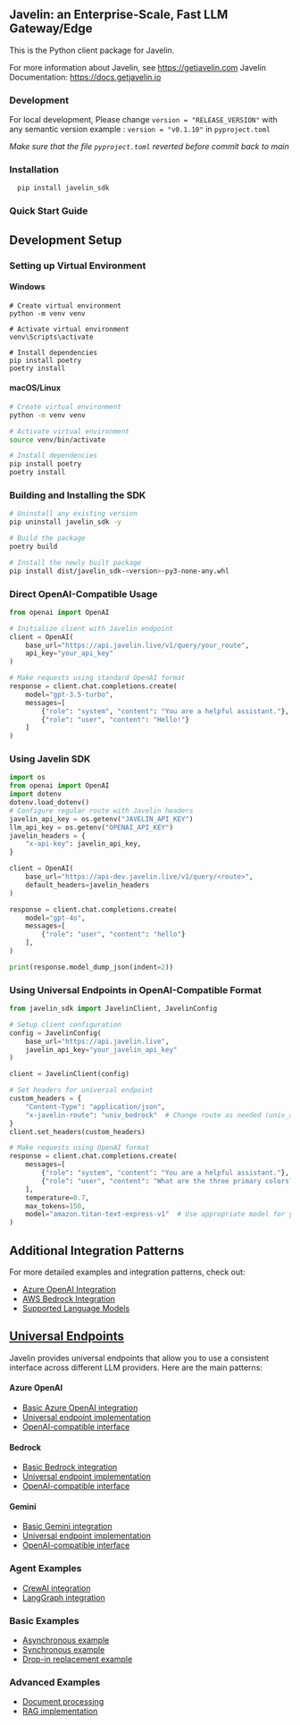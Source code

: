 ## Javelin: an Enterprise-Scale, Fast LLM Gateway/Edge

This is the Python client package for Javelin.

For more information about Javelin, see https://getjavelin.com
Javelin Documentation: https://docs.getjavelin.io

### Development

For local development, Please change `version = "RELEASE_VERSION"` with any semantic version example : `version = "v0.1.10"` in `pyproject.toml`

*Make sure that the file `pyproject.toml` reverted before commit back to main*

### Installation

```python
  pip install javelin_sdk
```

### Quick Start Guide

## Development Setup

### Setting up Virtual Environment

#### Windows

```batch
# Create virtual environment
python -m venv venv

# Activate virtual environment
venv\Scripts\activate

# Install dependencies
pip install poetry
poetry install
```

#### macOS/Linux

```bash
# Create virtual environment
python -m venv venv

# Activate virtual environment
source venv/bin/activate

# Install dependencies
pip install poetry
poetry install
```

### Building and Installing the SDK

```bash
# Uninstall any existing version
pip uninstall javelin_sdk -y

# Build the package
poetry build

# Install the newly built package
pip install dist/javelin_sdk-<version>-py3-none-any.whl
```

### Direct OpenAI-Compatible Usage

```python
from openai import OpenAI

# Initialize client with Javelin endpoint
client = OpenAI(
    base_url="https://api.javelin.live/v1/query/your_route",
    api_key="your_api_key"
)

# Make requests using standard OpenAI format
response = client.chat.completions.create(
    model="gpt-3.5-turbo",
    messages=[
        {"role": "system", "content": "You are a helpful assistant."},
        {"role": "user", "content": "Hello!"}
    ]
)
```

### Using Javelin SDK

```python
import os
from openai import OpenAI
import dotenv
dotenv.load_dotenv()
# Configure regular route with Javelin headers
javelin_api_key = os.getenv("JAVELIN_API_KEY")
llm_api_key = os.getenv("OPENAI_API_KEY")
javelin_headers = {
    "x-api-key": javelin_api_key,
}

client = OpenAI(
    base_url="https://api-dev.javelin.live/v1/query/<route>",
    default_headers=javelin_headers
)

response = client.chat.completions.create(
    model="gpt-4o",
    messages=[
        {"role": "user", "content": "hello"}
    ],
)

print(response.model_dump_json(indent=2))
```

### Using Universal Endpoints in OpenAI-Compatible Format

```python
from javelin_sdk import JavelinClient, JavelinConfig

# Setup client configuration
config = JavelinConfig(
    base_url="https://api.javelin.live",
    javelin_api_key="your_javelin_api_key"
)

client = JavelinClient(config)

# Set headers for universal endpoint
custom_headers = {
    "Content-Type": "application/json",
    "x-javelin-route": "univ_bedrock"  # Change route as needed (univ_azure, univ_bedrock, univ_gemini)
}
client.set_headers(custom_headers)

# Make requests using OpenAI format
response = client.chat.completions.create(
    messages=[
        {"role": "system", "content": "You are a helpful assistant."},
        {"role": "user", "content": "What are the three primary colors?"}
    ],
    temperature=0.7,
    max_tokens=150,
    model="amazon.titan-text-express-v1"  # Use appropriate model for your endpoint
)
```

## Additional Integration Patterns

For more detailed examples and integration patterns, check out:

- [Azure OpenAI Integration](https://docs.getjavelin.io/docs/javelin-core/integration#2-azure-openai-api-endpoints)
- [AWS Bedrock Integration](https://docs.getjavelin.io/docs/javelin-core/integration#2-azure-openai-api-endpoints)
- [Supported Language Models](https://docs.getjavelin.io/docs/javelin-core/supported-llms)

## [Universal Endpoints](https://docs.getjavelin.io/docs/javelin-core/integration#unified-endpoints)

Javelin provides universal endpoints that allow you to use a consistent interface across different LLM providers. Here are the main patterns:

#### Azure OpenAI
- [Basic Azure OpenAI integration](examples/azure-openai/azure-universal.py)
- [Universal endpoint implementation](examples/azure-openai/javelin_azureopenai_univ_endpoint.py)
- [OpenAI-compatible interface](examples/azure-openai/openai_compatible_univ_azure.py)

#### Bedrock
- [Basic Bedrock integration](examples/bedrock/bedrock_client_universal.py)
- [Universal endpoint implementation](examples/bedrock/javelin_bedrock_univ_endpoint.py)
- [OpenAI-compatible interface](examples/bedrock/openai_compatible_univ_bedrock.py)

#### Gemini
- [Basic Gemini integration](examples/gemini/gemini-universal.py)
- [Universal endpoint implementation](examples/gemini/javelin_gemini_univ_endpoint.py)
- [OpenAI-compatible interface](examples/gemini/openai_compatible_univ_gemini.py)


### Agent Examples
- [CrewAI integration](examples/agents/crewai_javelin.ipynb)
- [LangGraph integration](examples/agents/langgraph_javelin.ipynb)

### Basic Examples
- [Asynchronous example](examples/route_examples/aexample.py)
- [Synchronous example](examples/route_examples/example.py)
- [Drop-in replacement example](examples/route_examples/drop_in_replacement.py)

### Advanced Examples
- [Document processing](examples/gemini/document_processing.py)
- [RAG implementation](examples/rag/javelin_rag_embeddings_demo.ipynb)

